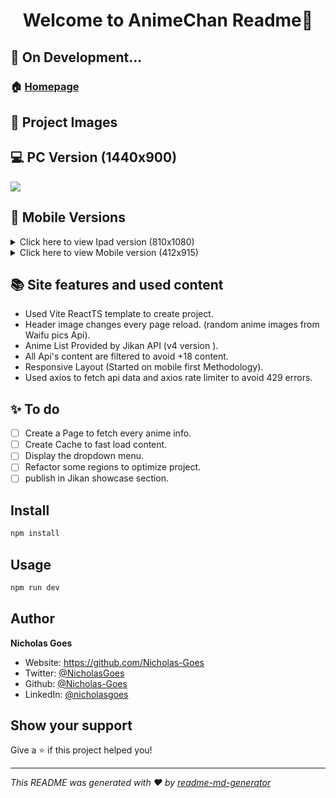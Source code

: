 <h1 align="center">Welcome to AnimeChan Readme👋</h1>

## 🐲 On Development...

### 🏠 [Homepage](https://nicholasgoes-animechan.vercel.app)

## 📸 Project Images

## 💻 PC Version (1440x900)

<div style="display: inline-block">
 <a href="https://imgur.com/VQoI1qp" target="_blank">
  <img src="https://i.imgur.com/VQoI1qp.jpg">
 </a>
</div>

## 📱 Mobile Versions

<details>
  <summary>Click here to view Ipad version (810x1080)</summary>
    <a href="https://imgur.com/i9oNMWY" target="_blank">
      <img src="https://i.imgur.com/i9oNMWY.png">
    </a>
</details>

<details>
  <summary>Click here to view Mobile version (412x915)</summary>
    <a href="https://imgur.com/vkWZUBF" target="_blank">
      <img src="https://i.imgur.com/vkWZUBF.png">
    </a>
</details>


## 📚 Site features and used content

* Used Vite ReactTS template to create project.
* Header image changes every page reload. (random anime images from Waifu pics Api).
* Anime List Provided by Jikan API (v4 version ).
* All Api's content are filtered to avoid +18 content.
* Responsive Layout (Started on mobile first Methodology).
* Used axios to fetch api data and axios rate limiter to avoid 429 errors.

## ✨ To do

- [ ] Create a Page to fetch every anime info.
- [ ] Create Cache to fast load content.
- [ ] Display the dropdown menu.
- [ ] Refactor some regions to optimize project.
- [ ] publish in Jikan showcase section.

## Install

```sh
npm install
```

## Usage

```sh
npm run dev
```

## Author

 **Nicholas Goes**

* Website: <https://github.com/Nicholas-Goes>
* Twitter: [@NicholasGoes](https://twitter.com/NicholasGoes)
* Github: [@Nicholas-Goes](https://github.com/Nicholas-Goes)
* LinkedIn: [@nicholasgoes](https://linkedin.com/in/nicholasgoes)

## Show your support

Give a ⭐️ if this project helped you!

***
_This README was generated with ❤️ by [readme-md-generator](https://github.com/kefranabg/readme-md-generator)_
